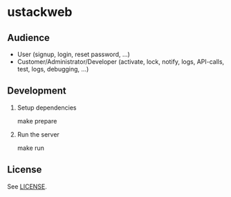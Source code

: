 # ustackweb

## Audience

* User (signup, login, reset password, ...)
* Customer/Administrator/Developer (activate, lock, notify, logs, API-calls, test, logs, debugging, ...)

## Development

1. Setup dependencies

      make prepare 

2. Run the server

      make run

## License

See [LICENSE](LICENSE).


